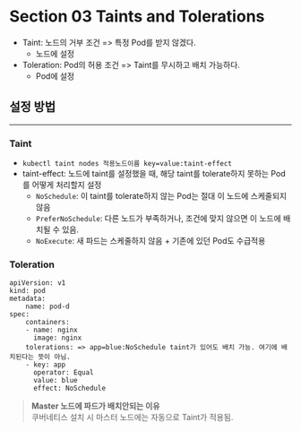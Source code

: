 # Section 03 Taints and Tolerations

- Taint: 노드의 거부 조건 => 특정 Pod를 받지 않겠다.
  - 노드에 설정
- Toleration: Pod의 허용 조건 => Taint를 무시하고 배치 가능하다.
  - Pod에 설정

## 설정 방법
***

### Taint
- `kubectl taint nodes 적용노드이름 key=value:taint-effect`
- taint-effect: 노드에 taint를 설정했을 때, 해당 taint를 tolerate하지 못하는 Pod를
어떻게 처리할지 설정
  - `NoSchedule`: 이 taint를 tolerate하지 않는 Pod는 절대 이 노드에 스케줄되지 않음
  - `PreferNoSchedule`: 다른 노드가 부족하거나, 조건에 맞지 않으면 이 노드에 배치될 수 있음.
  - `NoExecute`: 새 파드는 스케줄하지 않음 + 기존에 있던 Pod도 수급적용

### Toleration
~~~
apiVersion: v1
kind: pod
metadata:
    name: pod-d
spec:
    containers:
    - name: nginx
      image: nginx
    tolerations: => app=blue:NoSchedule taint가 있어도 배치 가능. 여기에 배치된다는 뜻이 아님.
    - key: app
      operator: Equal
      value: blue
      effect: NoSchedule
~~~

> **Master 노드에 파드가 배치안되는 이유**<br>
> 쿠버네티스 설치 시 마스터 노드에는 자동으로 Taint가 적용됨.